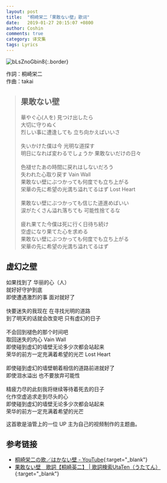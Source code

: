 ```yaml
---
layout: post
title:  "桐崎栄二「果敢ない壁」歌词"
date:   2019-01-27 20:15:07 +0800
author: Coshin
comments: true
category: 译文集
tags: Lyrics
---
```

![bLsZnoGbin8](https://i.ytimg.com/vi/bLsZnoGbin8/hqdefault.jpg?sqp=-oaymwEcCNACELwBSFXyq4qpAw4IARUAAIhCGAFwAcABBg==&rs=AOn4CLB0_1rAMZXPZuODGARJlH5e6spk3g){:.border}

作詞：桐崎栄二<br>
作曲：takai

<blockquote class="original">
  <h2>果敢ない壁</h2>
  <p>
    華やぐ心(人を) 見つけ出したら<br>
    大切に守りぬく<br>
    烈しい事に遭逢しても 立ち向かえばいいさ<br>
    <br>
    失いかけた僕は今 光明な道探す<br>
    明日になれば変わるでしょうか 果敢ないだけの日々<br>
    <br>
    色褪せたあの時間に戻れはしないだろう<br>
    失われた心取り戻す Vain Wall<br>
    果敢ない壁にぶつかっても何度でも立ち上がる<br>
    栄華の先に希望の光満ち溢れてるはず Lost Heart<br>
    <br>
    果敢ない壁にぶつかっても信じた道進めばいい<br>
    涙がたくさん溢れ落ちても 可能性捨てるな<br>
    <br>
    疲れ果てた今僕は死に行く日待ち続け<br>
    空虚になり果てた心を求める<br>
    果敢ない壁にぶつかっても何度でも立ち上がる<br>
    栄華の先に希望の光満ち溢れてるはず
  </p>
</blockquote>

<div class="translation">
  <h2>虚幻之壁</h2>
  <p>
    如果找到了 华丽的心（人）<br>
    就好好守护到底<br>
    即使遭遇激烈的事 面对就好了<br>
    <br>
    快要迷失的我现在 在寻找光明的道路<br>
    到了明天的话就会改变吧 只有虚幻的日子<br>
    <br>
    不会回到褪色的那个时间吧<br>
    取回迷失的内心 Vain Wall<br>
    即使碰到虚幻的墙壁无论多少次都会站起来<br>
    荣华的前方一定充满着希望的光芒 Lost Heart<br>
    <br>
    即使碰到虚幻的墙壁朝着相信的道路前进就好了<br>
    即使泪水溢出 也不要放弃可能性<br>
    <br>
    精疲力尽的此刻我将继续等待着死去的日子<br>
    化作空虚追求走到尽头的心<br>
    即使碰到虚幻的墙壁无论多少次都会站起来<br>
    荣华的前方一定充满着希望的光芒
  </p>
</div>

这首歌是油管上的一位 UP 主为自己的视频制作的主题曲。

## 参考链接

* [桐崎栄二の歌／はかない壁 - YouTube](https://youtu.be/bLsZnoGbin8){:target="_blank"}
* [果敢ない壁　歌詞【桐崎英二】 \| 歌詞検索UtaTen（うたてん）](https://utaten.com/lyric/桐崎英二/果敢ない壁){:target="_blank"}
